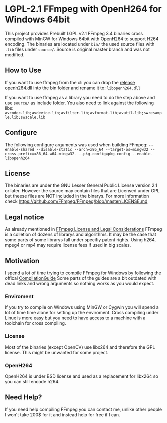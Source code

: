# LGPL-2.1 FFmpeg with OpenH264 for Windows 64bit
This project provides Prebuilt LGPL v2.1 FFmpeg 3.4 binaries cross compiled with MinGW for Windows 64bit with OpenH264 to support H264 encoding.
The binaries are located under `bin/` the used source files with `.lib` files under `source/`. Source is original master branch and was not modified.

## How to Use
If you want to use ffmpeg from the cli you can drop the [release openh264.dll](https://github.com/cisco/openh264/releases/tag/v1.7.0) into the bin folder and rename it to: `libopenh264.dll`

If you want to use ffmpeg as a library you need to do the step above and use `source/` as include folder. You also need to link against the following libs:  
`avcodec.lib;avdevice.lib;avfilter.lib;avformat.lib;avutil.lib;swresample.lib;swscale.lib`


## Configure
The following configure arguments was used when building FFmpeg:
`--enable-shared --disable-static --arch=x86_64 --target-os=mingw32 --cross-prefix=x86_64-w64-mingw32- --pkg-config=pkg-config --enable-libopenh264`

## License
The binaries are under the GNU Lesser General Public License version 2.1 or later. However the source may contain files that are Licensed under GPL 
but theese files are NOT included in the binarys. For more information check https://github.com/FFmpeg/FFmpeg/blob/master/LICENSE.md

## Legal notice
As already mentioned in [FFmpeg License and Legal Considerations](https://www.ffmpeg.org/legal.html) FFmpeg is a colletion of dozens of librarys and algorithms.
It may be the case that some parts of some librarys fall under specifiy patent rights. Using h264, mpeg4 or mp4 may require license fees if used in big scales.

## Motivation
I spend a lot of time trying to compile FFmpeg for Windows by following the offical [CompilationGuide](https://trac.ffmpeg.org/wiki/CompilationGuide)
Some parts of the guides are a bit outdated with dead links and wrong arguments so nothing works as you would expect.

### Enviroment
If you try to compile on Windows using MinGW or Cygwin you will spend a lot of time time alone for setting up the enviroment.
Cross compiling under Linux is more easy but you need to have access to a machine with a toolchain for cross compiling.
### License
Most of the binaries (except OpenCV) use libx264 and therefore the GPL license. This might be unwanted for some project.
### OpenH264
OpenH264 is under BSD license and used as a replacement for libx264 so you can still encode h264.


## Need Help?
If you need help compiling FFmpeg you can contact me, unlike other people I won't take 200$ for it and instead help for free if I can. 

